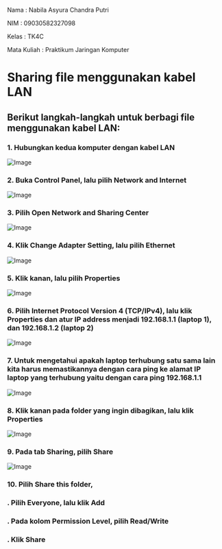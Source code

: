 Nama : Nabila Asyura Chandra Putri

NIM : 09030582327098

Kelas : TK4C

Mata Kuliah : Praktikum Jaringan Komputer

# Sharing file menggunakan kabel LAN
## Berikut langkah-langkah untuk berbagi file menggunakan kabel LAN: 
### 1. Hubungkan kedua komputer dengan kabel LAN
![Image](https://github.com/user-attachments/assets/f07ec853-81c7-4d91-bf5c-b5b57bae320d)
### 2. Buka Control Panel, lalu pilih Network and Internet
![Image](https://github.com/user-attachments/assets/e1ae3f6c-0ca5-4204-81e0-c43c6d7181ad)
### 3. Pilih Open Network and Sharing Center
![Image](https://github.com/user-attachments/assets/26a7aa02-cadb-47d4-9bd4-4ef5d509aa0f)
### 4. Klik Change Adapter Setting, lalu pilih Ethernet
![Image](https://github.com/user-attachments/assets/e37441ac-a915-48a2-849a-93a34c17b9ae)
### 5. Klik kanan, lalu pilih Properties
![Image](https://github.com/user-attachments/assets/4e920de5-ed92-424e-b551-5648d632c721)
### 6. Pilih Internet Protocol Version 4 (TCP/IPv4), lalu klik Properties dan atur IP address menjadi 192.168.1.1 (laptop 1), dan 192.168.1.2 (laptop 2)
![Image](https://github.com/user-attachments/assets/1ba10f13-0980-41ae-94f6-59505f7d6c51)
### 7. Untuk mengetahui apakah laptop terhubung satu sama lain kita harus memastikannya dengan cara ping ke alamat IP laptop yang terhubung yaitu dengan cara ping 192.168.1.1
![Image](https://github.com/user-attachments/assets/a4dc54c7-988f-4c7e-a795-c2857a90b4fb)
### 8. Klik kanan pada folder yang ingin dibagikan, lalu klik Properties
![Image](https://github.com/user-attachments/assets/d05a2782-2cee-4117-a1e7-bc5f21945117)
### 9. Pada tab Sharing, pilih Share
![Image](https://github.com/user-attachments/assets/91e015a6-cff6-4d53-8e26-e7c36983db62)
### 10. Pilih Share this folder, 


### . Pilih Everyone, lalu klik Add

### . Pada kolom Permission Level, pilih Read/Write

### . Klik Share
